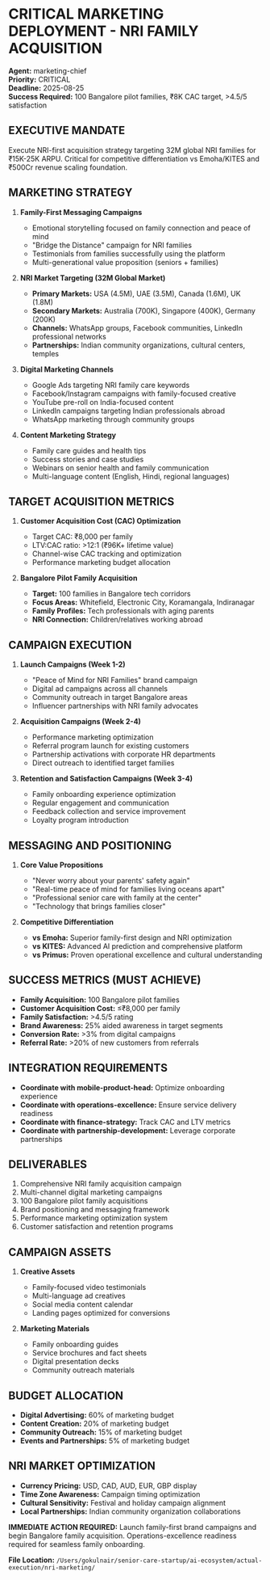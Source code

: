 # CRITICAL MARKETING DEPLOYMENT - NRI FAMILY ACQUISITION
**Agent:** marketing-chief  
**Priority:** CRITICAL  
**Deadline:** 2025-08-25  
**Success Required:** 100 Bangalore pilot families, ₹8K CAC target, >4.5/5 satisfaction

## EXECUTIVE MANDATE
Execute NRI-first acquisition strategy targeting 32M global NRI families for ₹15K-25K ARPU. Critical for competitive differentiation vs Emoha/KITES and ₹500Cr revenue scaling foundation.

## MARKETING STRATEGY
1. **Family-First Messaging Campaigns**
   - Emotional storytelling focused on family connection and peace of mind
   - "Bridge the Distance" campaign for NRI families
   - Testimonials from families successfully using the platform
   - Multi-generational value proposition (seniors + families)

2. **NRI Market Targeting (32M Global Market)**
   - **Primary Markets:** USA (4.5M), UAE (3.5M), Canada (1.6M), UK (1.8M)
   - **Secondary Markets:** Australia (700K), Singapore (400K), Germany (200K)
   - **Channels:** WhatsApp groups, Facebook communities, LinkedIn professional networks
   - **Partnerships:** Indian community organizations, cultural centers, temples

3. **Digital Marketing Channels**
   - Google Ads targeting NRI family care keywords
   - Facebook/Instagram campaigns with family-focused creative
   - YouTube pre-roll on India-focused content
   - LinkedIn campaigns targeting Indian professionals abroad
   - WhatsApp marketing through community groups

4. **Content Marketing Strategy**
   - Family care guides and health tips
   - Success stories and case studies
   - Webinars on senior health and family communication
   - Multi-language content (English, Hindi, regional languages)

## TARGET ACQUISITION METRICS
1. **Customer Acquisition Cost (CAC) Optimization**
   - Target CAC: ₹8,000 per family
   - LTV:CAC ratio: >12:1 (₹96K+ lifetime value)
   - Channel-wise CAC tracking and optimization
   - Performance marketing budget allocation

2. **Bangalore Pilot Family Acquisition**
   - **Target:** 100 families in Bangalore tech corridors
   - **Focus Areas:** Whitefield, Electronic City, Koramangala, Indiranagar
   - **Family Profiles:** Tech professionals with aging parents
   - **NRI Connection:** Children/relatives working abroad

## CAMPAIGN EXECUTION
1. **Launch Campaigns (Week 1-2)**
   - "Peace of Mind for NRI Families" brand campaign
   - Digital ad campaigns across all channels
   - Community outreach in target Bangalore areas
   - Influencer partnerships with NRI family advocates

2. **Acquisition Campaigns (Week 2-4)**
   - Performance marketing optimization
   - Referral program launch for existing customers
   - Partnership activations with corporate HR departments
   - Direct outreach to identified target families

3. **Retention and Satisfaction Campaigns (Week 3-4)**
   - Family onboarding experience optimization
   - Regular engagement and communication
   - Feedback collection and service improvement
   - Loyalty program introduction

## MESSAGING AND POSITIONING
1. **Core Value Propositions**
   - "Never worry about your parents' safety again"
   - "Real-time peace of mind for families living oceans apart"
   - "Professional senior care with family at the center"
   - "Technology that brings families closer"

2. **Competitive Differentiation**
   - **vs Emoha:** Superior family-first design and NRI optimization
   - **vs KITES:** Advanced AI prediction and comprehensive platform
   - **vs Primus:** Proven operational excellence and cultural understanding

## SUCCESS METRICS (MUST ACHIEVE)
- **Family Acquisition:** 100 Bangalore pilot families
- **Customer Acquisition Cost:** ≤₹8,000 per family
- **Family Satisfaction:** >4.5/5 rating
- **Brand Awareness:** 25% aided awareness in target segments
- **Conversion Rate:** >3% from digital campaigns
- **Referral Rate:** >20% of new customers from referrals

## INTEGRATION REQUIREMENTS
- **Coordinate with mobile-product-head:** Optimize onboarding experience
- **Coordinate with operations-excellence:** Ensure service delivery readiness
- **Coordinate with finance-strategy:** Track CAC and LTV metrics
- **Coordinate with partnership-development:** Leverage corporate partnerships

## DELIVERABLES
1. Comprehensive NRI family acquisition campaign
2. Multi-channel digital marketing campaigns
3. 100 Bangalore pilot family acquisitions
4. Brand positioning and messaging framework
5. Performance marketing optimization system
6. Customer satisfaction and retention programs

## CAMPAIGN ASSETS
1. **Creative Assets**
   - Family-focused video testimonials
   - Multi-language ad creatives
   - Social media content calendar
   - Landing pages optimized for conversions

2. **Marketing Materials**
   - Family onboarding guides
   - Service brochures and fact sheets
   - Digital presentation decks
   - Community outreach materials

## BUDGET ALLOCATION
- **Digital Advertising:** 60% of marketing budget
- **Content Creation:** 20% of marketing budget
- **Community Outreach:** 15% of marketing budget
- **Events and Partnerships:** 5% of marketing budget

## NRI MARKET OPTIMIZATION
- **Currency Pricing:** USD, CAD, AUD, EUR, GBP display
- **Time Zone Awareness:** Campaign timing optimization
- **Cultural Sensitivity:** Festival and holiday campaign alignment
- **Local Partnerships:** Indian community organization collaborations

**IMMEDIATE ACTION REQUIRED:** Launch family-first brand campaigns and begin Bangalore family acquisition. Operations-excellence readiness required for seamless family onboarding.

**File Location:** `/Users/gokulnair/senior-care-startup/ai-ecosystem/actual-execution/nri-marketing/`